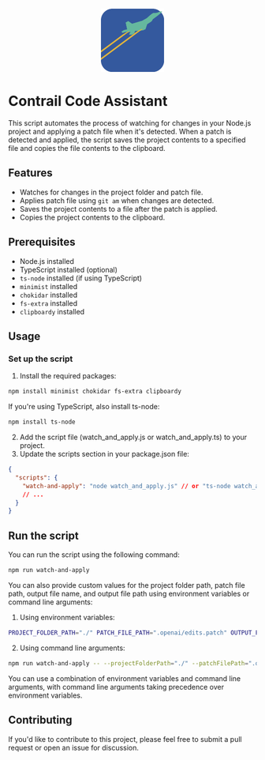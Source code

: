 <p style="text-align: center">
   <img width="128" height="128" src="contrail.png" />
</p>

# Contrail Code Assistant

This script automates the process of watching for changes in your Node.js project and applying a patch file when it's detected. When a patch is detected and applied, the script saves the project contents to a specified file and copies the file contents to the clipboard.

## Features

- Watches for changes in the project folder and patch file.
- Applies patch file using `git am` when changes are detected.
- Saves the project contents to a file after the patch is applied.
- Copies the project contents to the clipboard.

## Prerequisites

- Node.js installed
- TypeScript installed (optional)
- `ts-node` installed (if using TypeScript)
- `minimist` installed
- `chokidar` installed
- `fs-extra` installed
- `clipboardy` installed

## Usage

### Set up the script

1. Install the required packages:

```sh
npm install minimist chokidar fs-extra clipboardy
```

If you're using TypeScript, also install ts-node:

```sh
npm install ts-node
```

2. Add the script file (watch_and_apply.js or watch_and_apply.ts) to your project.
3. Update the scripts section in your package.json file:

```json
{
  "scripts": {
    "watch-and-apply": "node watch_and_apply.js" // or "ts-node watch_and_apply.ts" for TypeScript
    // ...
  }
}
```

## Run the script

You can run the script using the following command:
```sh
npm run watch-and-apply
```

You can also provide custom values for the project folder path, patch file path, output file name, and output file path using environment variables or command line arguments:

1. Using environment variables:
```sh
PROJECT_FOLDER_PATH="./" PATCH_FILE_PATH=".openai/edits.patch" OUTPUT_FILE_NAME="project_contents.txt" OUTPUT_FILE="src/assets/project_contents.txt" npm run watch-and-apply
```
2. Using command line arguments:
``` sh
npm run watch-and-apply -- --projectFolderPath="./" --patchFilePath=".openai/edits.patch" --outputFileName="project_contents.txt" --outputFile="src/assets/project_contents.txt"
```

You can use a combination of environment variables and command line arguments, with command line arguments taking precedence over environment variables.

## Contributing
If you'd like to contribute to this project, please feel free to submit a pull request or open an issue for discussion.
